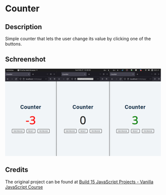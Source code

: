 # Counter

## Description

Simple counter that lets the user change its value by clicking one of the buttons.

## Schreenshot

<img src="screenshots/counter.png" width="1365" alt="">

## Credits

The original project can be found at [Build 15 JavaScript Projects - Vanilla JavaScript Course](https://www.youtube.com/watch?v=3PHXvlpOkf4&t=1825s)
